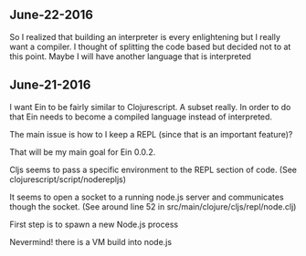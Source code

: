 June-22-2016
---
So I realized that building an interpreter is every enlightening but I really want a compiler.
I thought of splitting the code based but decided not to at this point.
Maybe I will have another language that is interpreted



June-21-2016
---
I want Ein to be fairly similar to Clojurescript.
A subset really.
In order to do that Ein needs to become a compiled language instead of interpreted.

The main issue is how to I keep a REPL (since that is an important feature)?

That will be my main goal for Ein 0.0.2.

Cljs seems to pass a specific environment to the REPL section of code.
(See clojurescript/script/noderepljs)

It seems to open a socket to a running node.js server and communicates though the socket.
(See around line 52 in src/main/clojure/cljs/repl/node.clj)

First step is to spawn a new Node.js process

Nevermind! there is a VM build into node.js
